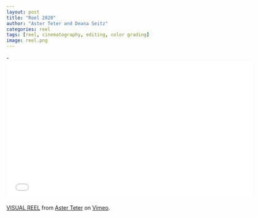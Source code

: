 ```yaml
---
layout: post
title: "Reel 2020"
author: "Aster Teter and Deana Seitz"
categories: reel
tags: [reel, cinematography, editing, color grading]
image: reel.png
---
```


-<iframe src="//player.vimeo.com/video/437339642?h=d974e24ae2" width="640" height="360" frameborder="0" allow="autoplay; fullscreen; picture-in-picture" allowfullscreen></iframe>
<p><a href="//vimeo.com/437339642">VISUAL REEL</a> from <a href="//vimeo.com/davidteter">Aster Teter</a> on <a href="//vimeo.com">Vimeo</a>.</p>